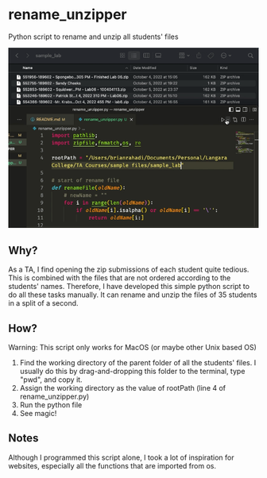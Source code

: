 # rename_unzipper
Python script to rename and unzip all students' files

![Demo](demo.gif)

## Why?
As a TA, I find opening the zip submissions of each student quite tedious. This is combined with the files that are not ordered according to the students' names. Therefore, I have developed this simple python script to do all these tasks manually. It can rename and unzip the files of 35 students in a split of a second.

## How?
Warning: This script only works for MacOS (or maybe other Unix based OS)
1. Find the working directory of the parent folder of all the students' files. I usually do this by drag-and-dropping this folder to the terminal, type "pwd", and copy it.
2. Assign the working directory as the value of rootPath (line 4 of rename_unzipper.py)
3. Run the python file
4. See magic!

## Notes
Although I programmed this script alone, I took a lot of inspiration for websites, especially all the functions that are imported from os.